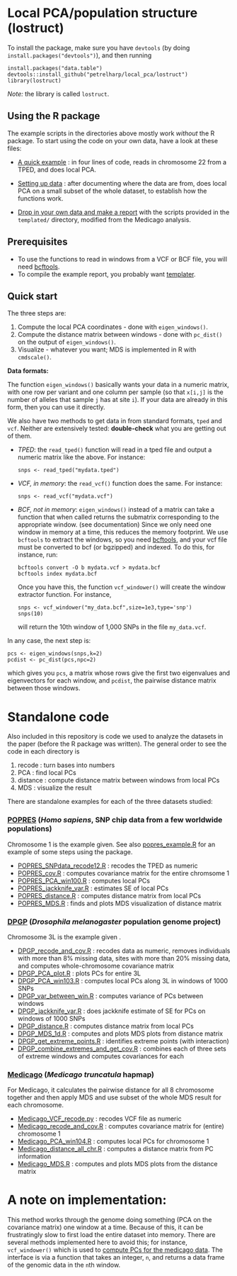Local PCA/population structure (lostruct)
=========================================

To install the package, make sure you have `devtools` (by doing `install.packages("devtools")`),
and then running 
```
install.packages("data.table")
devtools::install_github("petrelharp/local_pca/lostruct")
library(lostruct)
```
*Note:* the library is called `lostruct`.

## Using the R package

The example scripts in the directories above mostly work *without* the R package.
To start using the code on your own data, have a look at these files:

* [A quick example](popres/popres_example.R) : in four lines of code, reads in chromosome 22 from a TPED, and does local PCA.

* [Setting up data](medicago/medicago_data_setup.html) : after documenting where the data are from,
    does local PCA on a small subset of the whole dataset, to establish how the functions work.

* [Drop in your own data and make a report](templated/README.md) with the scripts provided in the `templated/` directory,
    modified from the Medicago analysis.

## Prerequisites

- To use the functions to read in windows from a VCF or BCF file,
    you will need [bcftools](http://www.htslib.org/doc/bcftools.html).
- To compile the example report, you probably want 
    [templater](https://github.com/petrelharp/templater).

## Quick start

The three steps are:

1. Compute the local PCA coordinates - done with `eigen_windows()`.
2. Compute the distance matrix between windows - done with `pc_dist()` on the output of `eigen_windows()`.
3. Visualize - whatever you want; MDS is implemented in R with `cmdscale()`.

**Data formats:**

The function `eigen_windows()` basically wants
your data in a numeric matrix,
with one row per variant and one column per sample
(so that `x[i,j]` is the number of alleles that sample `j` has at site `i`).
If your data are already in this form, then you can use it directly.

We also have two methods to get data in from standard formats,
`tped` and `vcf`.  Neither are extensively tested: 
**double-check** what you are getting out of them.

- *TPED*: the `read_tped()` function will read in a tped file and output a numeric matrix like the above.
    For instance:
 
    ```
    snps <- read_tped("mydata.tped")
    ```

- *VCF, in memory*: the `read_vcf()` function does the same. 
    For instance:
 
    ```
    snps <- read_vcf("mydata.vcf")
    ```

- *BCF, not in memory*: `eigen_windows()` instead of a matrix can take a function that when called returns the submatrix
    corresponding to the appropriate window. (see documentation)
    Since we only need one window in memory at a time, this reduces the memory footprint.
    We use `bcftools` to extract the windows, so you need [bcftools](https://samtools.github.io/bcftools/),
    and your vcf file must be converted to bcf (or bgzipped) and indexed.
    To do this, for instance, run:

    ```
    bcftools convert -O b mydata.vcf > mydata.bcf
    bcftools index mydata.bcf
    ```

    Once you have this, 
    the function `vcf_windower()` will create the window extractor function.  For instance,

    ```
    snps <- vcf_windower("my_data.bcf",size=1e3,type='snp')
    snps(10)
    ```

    will return the 10th window of 1,000 SNPs in the file `my_data.vcf`.

In any case, the next step is:

```
pcs <- eigen_windows(snps,k=2)
pcdist <- pc_dist(pcs,npc=2)
```

which gives you `pcs`, a matrix whose rows give the first two eigenvalues and eigenvectors for each window,
and `pcdist`, the pairwise distance matrix between those windows.


# Standalone code

Also included in this repository is code we used to analyze the datasets in the paper (before the R package was written).
The general order to see the code in each directory is 

1. recode : turn bases into numbers
2. PCA : find local PCs
3. distance : compute distance matrix between windows from local PCs
4. MDS : visualize the result

There are standalone examples for each of the three datasets studied:

### [POPRES](popres/) (*Homo sapiens*, SNP chip data from a few worldwide populations)

Chromosome 1 is the example given.  See also [popres_example.R](popres/popres_example.R) for an example of some steps using the package.

- [POPRES_SNPdata_recode12.R](popres/POPRES_SNPdata_recode12.R) : recodes the TPED as numeric
- [POPRES_cov.R](popres/POPRES_cov.R) : computes covariance matrix for the entire chromsome 1
- [POPRES_PCA_win100.R](popres/POPRES_PCA_win100.R) : computes local PCs
- [POPRES_jackknife_var.R](popres/POPRES_jackknife_var.R) : estimates SE of local PCs
- [POPRES_distance.R](popres/POPRES_distance.R) : computes distance matrix from local PCs
- [POPRES_MDS.R](popres/POPRES_MDS.R) : finds and plots MDS visualization of distance matrix

### [DPGP](dpgp/) (*Drosophila melanogaster* population genome project)

Chromosome 3L is the example given .

- [DPGP_recode_and_cov.R](dpgp/DPGP_recode_and_cov.R) : recodes data as numeric, removes individuals with more than 8% missing data, sites with more than 20% missing data, and computes whole-chromosome covariance matrix
- [DPGP_PCA_plot.R](dpgp/DPGP_PCA_plot.R) : plots PCs for entire 3L
- [DPGP_PCA_win103.R](dpgp/DPGP_PCA_win103.R) : computes local PCs along 3L in windows of 1000 SNPs
- [DPGP_var_between_win.R](dpgp/DPGP_var_between_win.R) : computes variance of PCs between windows
- [DPGP_jackknife_var.R](dpgp/DPGP_jackknife_var.R) : does jackknife estimate of SE for PCs on windows of 1000 SNPs
- [DPGP_distance.R](dpgp/DPGP_distance.R) : computes distance matrix from local PCs
- [DPGP_MDS_1d.R](dpgp/DPGP_MDS_1d.R) : computes and plots MDS plots from distance matrix
- [DPGP_get_extreme_points.R](dpgp/DPGP_get_extreme_points.R) : identifies extreme points (with interaction)
- [DPGP_combine_extremes_and_get_cov.R](dpgp/DPGP_combine_extremes_and_get_cov.R) : combines each of three sets of extreme windows and computes covariances for each

### [Medicago](medicago/) (*Medicago truncatula* hapmap)

For Medicago, it calculates the pairwise distance for all 8 chromosome together and then apply MDS and use subset of the whole MDS result for each chromosome. 

- [Medicago_VCF_recode.py](medicago/Medicago_VCF_recode.py) : recodes VCF file as numeric
- [Medicago_recode_and_cov.R](medicago/Medicago_recode_and_cov.R) : computes covariance matrix for (entire) chromosome 1
- [Medicago_PCA_win104.R](medicago/Medicago_PCA_win104.R) : computes local PCs for chromosome 1
- [Medicago_distance_all_chr.R](medicago/Medicago_distance_all_chr.R) : computes a distance matrix from PC information
- [Medicago_MDS.R](medicago/Medicago_MDS.R) : computes and plots MDS plots from the distance matrix


# A note on implementation:

This method works through the genome doing something (PCA on the covariance matrix)
one window at a time.  Because of this, it can be frustratingly slow to first load
the entire dataset into memory.  There are several methods implemented here to avoid this;
for instance, `vcf_windower()` which is used to [compute PCs for the medicago data](medicago/run_on_medicago.R).
The interface is via a function that takes an integer, `n`,
and returns a data frame of the genomic data in the `n`th window.

